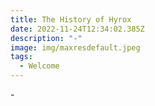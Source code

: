 ```yaml
---
title: The History of Hyrox
date: 2022-11-24T12:34:02.385Z
description: "-"
image: img/maxresdefault.jpeg
tags:
  - Welcome
---
```

\-